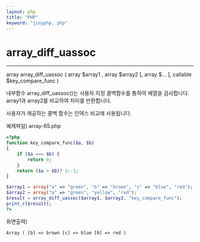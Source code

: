 ```yaml
---
layout: php
title: "PHP"
keyword: "jinyphp, php"
---
```


# array_diff_uassoc
---

array array_diff_uassoc ( array $array1 , array $array2 [, array $... ], callable $key_compare_func )

내부함수 array_diff_uassoc()는 사용자 지정 콜백함수를 통하여 배열을 검사합니다. array1과 array2를 비교하여 차이를 반환합니다.

사용자가 제공하는 콜백 함수는 인덱스 비교에 사용됩니다.

예제파일) array-65.php
```php
<?php
function key_compare_func($a, $b)
{
    if ($a === $b) {
        return 0;
    }
    return ($a > $b)? 1:-1;
}

$array1 = array("a" => "green", "b" => "brown", "c" => "blue", "red");
$array2 = array("a" => "green", "yellow", "red");
$result = array_diff_uassoc($array1, $array2, "key_compare_func");
print_r($result);
?>
```

화면출력)
```
Array ( [b] => brown [c] => blue [0] => red ) 
```